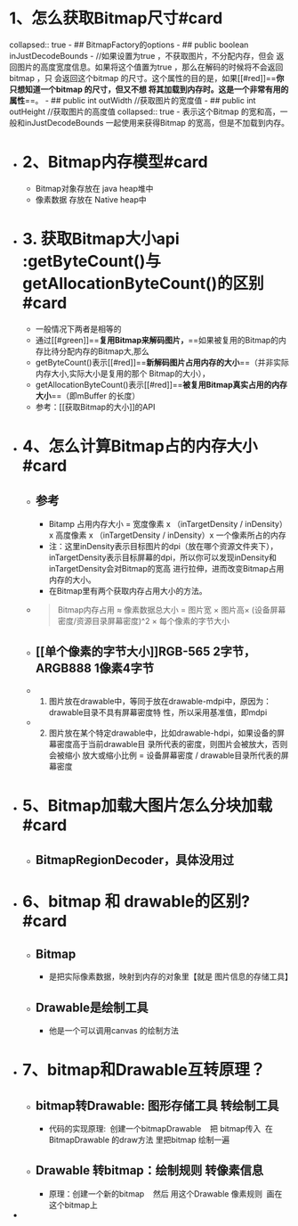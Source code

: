 # 1、怎么获取Bitmap尺寸#card
collapsed:: true
	- ## BitmapFactory的options
		- ## public boolean inJustDecodeBounds
			- //如果设置为true ，不获取图片，不分配内存，但会
			  返回图片的高度宽度信息。如果将这个值置为true ，那么在解码的时候将不会返回bitmap ，只
			  会返回这个bitmap 的尺寸。这个属性的目的是，如果[[#red]]==**你只想知道一个bitmap 的尺寸，但又不想
			  将其加载到内存时。这是一个非常有用的属性**==。
		- ## public int outWidth //获取图片的宽度值
		- ## public int outHeight //获取图片的高度值
		  collapsed:: true
			- 表示这个Bitmap 的宽和高，一般和inJustDecodeBounds 一起使用来获得Bitmap 的宽高，但是不加载到内存。
- # 2、Bitmap内存模型#card
	- Bitmap对象存放在 java  heap堆中
	- 像素数据  存放在 Native heap中
- # 3. 获取Bitmap大小api :getByteCount()与getAllocationByteCount()的区别#card
	- 一般情况下两者是相等的
	- 通过[[#green]]==**复用Bitmap来解码图片，**==如果被复用的Bitmap的内存比待分配内存的Bitmap大,那么
	- getByteCount()表示[[#red]]==**新解码图片占用内存的大小**==（并非实际内存大小,实际大小是复用的那个
	  Bitmap的大小），
	- getAllocationByteCount()表示[[#red]]==**被复用Bitmap真实占用的内存大小**==（即mBuffer
	  的长度）
	- 参考：[[获取Bitmap的大小]]的API
- # 4、怎么计算Bitmap占的内存大小#card
	- ## 参考
		- Bitamp 占用内存大小 = 宽度像素 x （inTargetDensity / inDensity） x 高度像素 x （inTargetDensity / inDensity）x 一个像素所占的内存
		- 注：这里inDensity表示目标图片的dpi（放在哪个资源文件夹下），inTargetDensity表示目标屏幕的dpi，所以你可以发现inDensity和inTargetDensity会对Bitmap的宽高
		  进行拉伸，进而改变Bitmap占用内存的大小。
		- 在Bitmap里有两个获取内存占用大小的方法。
	- >Bitmap内存占用 ≈ 像素数据总大小 = 图片宽 × 图片高× (设备屏幕密度/资源目录屏幕密度)^2 × 每个像素的字节大小
	- ## [[单个像素的字节大小]]RGB-565 2字节，ARGB888 1像素4字节
	- 1. 图片放在drawable中，等同于放在drawable-mdpi中，原因为：drawable目录不具有屏幕密度特
	  性，所以采用基准值，即mdpi
	- 2. 图片放在某个特定drawable中，比如drawable-hdpi，如果设备的屏幕密度高于当前drawable目
	  录所代表的密度，则图片会被放大，否则会被缩小
	  放大或缩小比例 = 设备屏幕密度 / drawable目录所代表的屏幕密度
- # 5、Bitmap加载大图片怎么分块加载#card
	- ## BitmapRegionDecoder，具体没用过
- # 6、bitmap 和 drawable的区别?#card
	- ## Bitmap
		- 是把实际像素数据，映射到内存的对象里【就是  图片信息的存储工具】
	- ## Drawable是绘制工具
		- 他是一个可以调用canvas 的绘制方法
- # 7、bitmap和Drawable互转原理？
	- ## bitmap转Drawable: 图形存储工具 转绘制工具
		- 代码的实现原理:  创建一个bitmapDrawable    把 bitmap传入  在BitmapDrawable 的draw方法 里把bitmap 绘制一遍
	- ## Drawable 转bitmap：绘制规则 转像素信息
		- 原理：创建一个新的bitmap    然后 用这个Drawable 像素规则  画在这个bitmap上
-